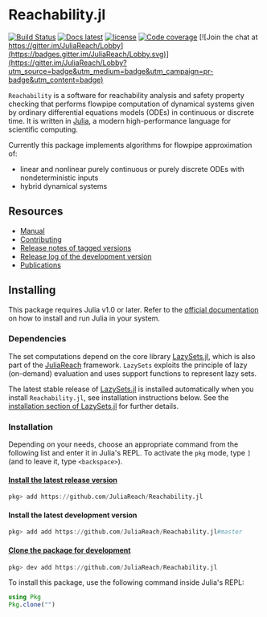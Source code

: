 # Reachability.jl

[![Build Status](https://travis-ci.org/JuliaReach/Reachability.jl.svg?branch=master)](https://travis-ci.org/JuliaReach/Reachability.jl)
[![Docs latest](https://img.shields.io/badge/docs-latest-blue.svg)](http://juliareach.github.io/Reachability.jl/latest/)
[![license](https://img.shields.io/github/license/mashape/apistatus.svg?maxAge=2592000)](https://github.com/JuliaReach/Reachability.jl/blob/master/LICENSE)
[![Code coverage](http://codecov.io/github/JuliaReach/Reachability.jl/coverage.svg?branch=master)](https://codecov.io/github/JuliaReach/Reachability.jl?branch=master)
[![Join the chat at https://gitter.im/JuliaReach/Lobby](https://badges.gitter.im/JuliaReach/Lobby.svg)](https://gitter.im/JuliaReach/Lobby?utm_source=badge&utm_medium=badge&utm_campaign=pr-badge&utm_content=badge)

`Reachability` is a software for reachability analysis and safety property checking that performs flowpipe computation of dynamical systems given by ordinary differential equations models (ODEs) in continuous or discrete time. 
It is written in [Julia](http://julialang.org), a modern high-performance language
for scientific computing.

Currently this package implements algorithms for flowpipe approximation of:

- linear and nonlinear purely continuous or purely discrete ODEs with nondeterministic inputs
- hybrid dynamical systems

## Resources

- [Manual](http://juliareach.github.io/Reachability.jl/latest/)
- [Contributing](https://juliareach.github.io/Reachability.jl/latest/about.html#Contributing-1)
- [Release notes of tagged versions](https://github.com/JuliaReach/Reachability.jl/releases)
- [Release log of the development version](https://github.com/JuliaReach/Reachability.jl/wiki/Release-log-tracker)
- [Publications](https://juliareach.github.io/Reachability.jl/latest/publications.html)


## Installing

This package requires Julia v1.0 or later. Refer to the [official documentation](https://julialang.org/downloads)
on how to install and run Julia in your system.

### Dependencies

The set computations depend on the core library [LazySets.jl](https://github.com/JuliaReach/LazySets.jl), which is also part of the [JuliaReach](https://github.com/JuliaReach/) framework. `LazySets` exploits the principle of lazy (on-demand) evaluation and uses support functions to represent lazy sets. 

The latest stable release of [LazySets.jl](https://github.com/JuliaReach/LazySets.jl) is installed automatically when you install `Reachability.jl`, see installation instructions below. See the [installation section of LazySets.jl](https://juliareach.github.io/LazySets.jl/latest/man/getting_started/#Getting-Started-1) for further details.

### Installation

Depending on your needs, choose an appropriate command from the following list
and enter it in Julia's REPL. To activate the `pkg` mode, type `]` (and to leave it, type `<backspace>`).

#### [Install the latest release version](https://julialang.github.io/Pkg.jl/v1/managing-packages/#Adding-registered-packages-1)

```julia
pkg> add https://github.com/JuliaReach/Reachability.jl
```

#### Install the latest development version

```julia
pkg> add add https://github.com/JuliaReach/Reachability.jl#master
```

#### [Clone the package for development](https://julialang.github.io/Pkg.jl/v1/managing-packages/#Developing-packages-1)

```julia
pkg> dev add https://github.com/JuliaReach/Reachability.jl
```

To install this package, use the following command inside Julia's REPL:
```julia
using Pkg
Pkg.clone("")
```
